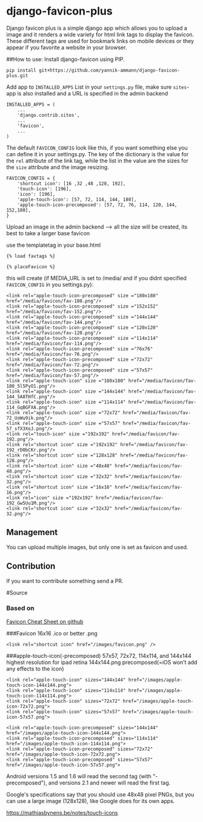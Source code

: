 # django-favicon-plus #

Django favicon plus is a simple django app which allows you to upload a image and it renders a wide variety for html link tags to display the favicon. These different tags are used for bookmark links on mobile devices or they appear if you favorite a website in your browser. 

##How to use:
Install django-favicon using PIP.

    pip install git+https://github.com/yannik-ammann/django-favicon-plus.git


Add app to `INSTALLED_APPS` List in your `settings.py` file, make sure `sites`-app is also installed and a URL is specified in the admin backend


    INSTALLED_APPS = (
        ...
        'django.contrib.sites',
        ...
        'favicon',
        ...
    )
    
The default `FAVICON_CONFIG` look like this, if you want something else you can define it in your settings.py. The key of the dictionary is the value for the `rel` attribute of the link tag, while the list in the value are the sizes for the `size` attribute and the image resizing.

    FAVICON_CONFIG = {
        'shortcut icon': [16 ,32 ,48 ,128, 192],
        'touch-icon': [196],
        'icon': [196],
        'apple-touch-icon': [57, 72, 114, 144, 180],
        'apple-touch-icon-precomposed': [57, 72, 76, 114, 120, 144, 152,180],
    }

Upload an image in the admin backend --> all the size will be created, its best to take a larger base favicon

use the templatetag in your base.html

    {% load favtags %}
    
    {% placeFavicon %}

this will create (if MEDIA_URL is set to /media/ and if you didnt specified `FAVICON_CONFIG` in you settings.py):

    <link rel="apple-touch-icon-precomposed" size ="180x180" href="/media/favicon/fav-180.png"/>
    <link rel="apple-touch-icon-precomposed" size ="152x152" href="/media/favicon/fav-152.png"/>
    <link rel="apple-touch-icon-precomposed" size ="144x144" href="/media/favicon/fav-144.png"/>
    <link rel="apple-touch-icon-precomposed" size ="120x120" href="/media/favicon/fav-120.png"/>
    <link rel="apple-touch-icon-precomposed" size ="114x114" href="/media/favicon/fav-114.png"/>
    <link rel="apple-touch-icon-precomposed" size ="76x76" href="/media/favicon/fav-76.png"/>
    <link rel="apple-touch-icon-precomposed" size ="72x72" href="/media/favicon/fav-72.png"/>
    <link rel="apple-touch-icon-precomposed" size ="57x57" href="/media/favicon/fav-57.png"/>
    <link rel="apple-touch-icon" size ="180x180" href="/media/favicon/fav-180_5l5PyO1.png"/>
    <link rel="apple-touch-icon" size ="144x144" href="/media/favicon/fav-144_5A8THfC.png"/>
    <link rel="apple-touch-icon" size ="114x114" href="/media/favicon/fav-114_GqBGFXA.png"/>
    <link rel="apple-touch-icon" size ="72x72" href="/media/favicon/fav-72_UoWu9ik.png"/>
    <link rel="apple-touch-icon" size ="57x57" href="/media/favicon/fav-57_sfX3XoJ.png"/>
    <link rel="touch-icon" size ="192x192" href="/media/favicon/fav-192.png"/>
    <link rel="shortcut icon" size ="192x192" href="/media/favicon/fav-192_rD0bCKr.png"/>
    <link rel="shortcut icon" size ="128x128" href="/media/favicon/fav-128.png"/>
    <link rel="shortcut icon" size ="48x48" href="/media/favicon/fav-48.png"/>
    <link rel="shortcut icon" size ="32x32" href="/media/favicon/fav-32.png"/>
    <link rel="shortcut icon" size ="16x16" href="/media/favicon/fav-16.png"/>
    <link rel="icon" size ="192x192" href="/media/favicon/fav-192_Gw5Uu1M.png"/>
    <link rel="shortcut icon" size ="32x32" href="/media/favicon/fav-32.png"/>

## Management

You can upload multiple images, but only one is set as favicon and used.


## Contribution

If you want to contribute something send a PR.


#Source

### Based on 

[Favicon Cheat Sheet on github](https://github.com/audreyr/favicon-cheat-sheet)

###Favicon
16x16 .ico or better .png
    
    <link rel="shortcut icon" href="/images/favicon.png" />

###apple-touch-icon(-precomposed)
57x57, 72x72, 114x114, and 144x144
highest resolution for ipad retina 144x144.png precomposed(=iOS won’t add any effects to the icon)
    
    <link rel="apple-touch-icon" sizes="144x144" href="/images/apple-touch-icon-144x144.png">
    <link rel="apple-touch-icon" sizes="114x114" href="/images/apple-touch-icon-114x114.png">
    <link rel="apple-touch-icon" sizes="72x72" href="/images/apple-touch-icon-72x72.png">
    <link rel="apple-touch-icon" sizes="57x57" href="/images/apple-touch-icon-57x57.png">

    <link rel="apple-touch-icon-precomposed" sizes="144x144" href="/images/apple-touch-icon-144x144.png">
    <link rel="apple-touch-icon-precomposed" sizes="114x114" href="/images/apple-touch-icon-114x114.png">
    <link rel="apple-touch-icon-precomposed" sizes="72x72" href="/images/apple-touch-icon-72x72.png">
    <link rel="apple-touch-icon-precomposed" sizes="57x57" href="/images/apple-touch-icon-57x57.png">

Android versions 1.5 and 1.6 will read the second tag (with "-precomposed"), and versions 2.1 and newer will read the first tag.

Google's specifications say that you should use 48x48 pixel PNGs, but you can use a large image (128x128), like Google does for its own apps.

https://mathiasbynens.be/notes/touch-icons
